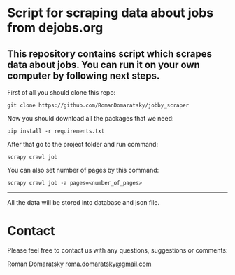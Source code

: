 # Script for scraping data about jobs from dejobs.org

This repository contains script which scrapes data about jobs.
You can run it on your own computer by following next steps.
---

First of all you should clone this repo:
```
git clone https://github.com/RomanDomaratsky/jobby_scraper
```
Now you should download all the packages that we need:
```
pip install -r requirements.txt
```
After that go to the project folder and run command:
```
scrapy crawl job
```
You can also set number of pages by this command:
```
scrapy crawl job -a pages=<number_of_pages>
```
---
All the data will be stored into database and json file.

# Contact
Please feel free to contact us with any questions, suggestions or comments:

Roman Domaratsky 
roma.domaratsky@gmail.com
